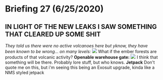 # Briefing 27 (6/25/2020)

## IN LIGHT OF THE NEW LEAKS I SAW SOMETHING THAT CLEARED UP SOME SHIT

*They told us there were no active volcanoes here but yknow, they have been known to be wrong... on many levels:*
![](https://cdn.discordapp.com/attachments/685994642768265235/725671046753157171/f245182c-5f04-462a-b58f-258ec9ad6992.png)
What if the ember forests are products of that volcanic activity?
**Openable warehouse gate:**
![](https://cdn.discordapp.com/attachments/685994642768265235/725671420197208064/unknown.png)
I think that something will be there. Probably lore stuff, but who knows.
**Jetpack**
Don't quote me on this, but i'm seeing this being an Exosuit upgrade, kinda like a NMS styled jetpack
